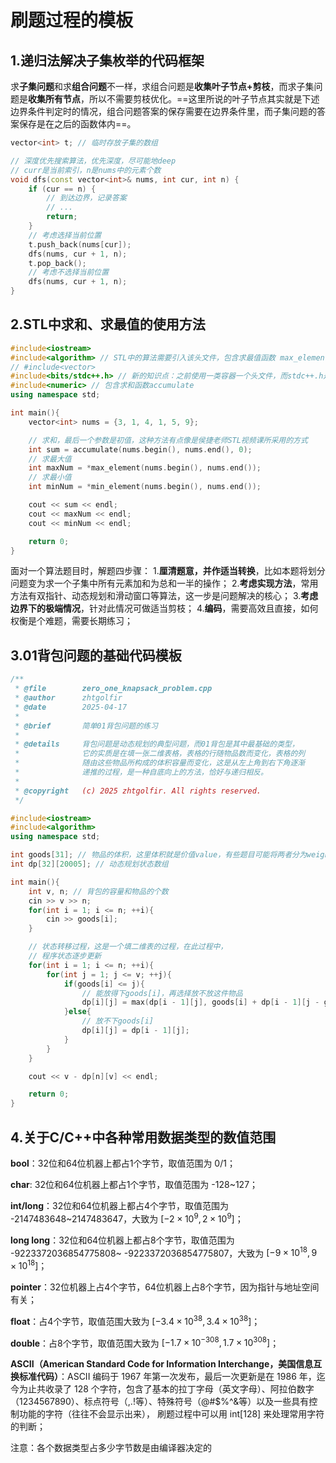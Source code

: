 # 刷题过程的模板

## 1.递归法解决子集枚举的代码框架

求**子集问题**和求**组合问题**不一样，求组合问题是**收集叶子节点+剪枝**，而求子集问题是**收集所有节点**，所以不需要剪枝优化。==这里所说的叶子节点其实就是下述边界条件判定时的情况，组合问题答案的保存需要在边界条件里，而子集问题的答案保存是在之后的函数体内==。

```cpp {.line-numbers}
vector<int> t; // 临时存放子集的数组

// 深度优先搜索算法，优先深度，尽可能地deep
// curr是当前索引，n是nums中的元素个数
void dfs(const vector<int>& nums, int cur, int n) {
    if (cur == n) {
        // 到达边界，记录答案
        // ...
        return;
    }
    // 考虑选择当前位置
    t.push_back(nums[cur]);
    dfs(nums, cur + 1, n);
    t.pop_back();
    // 考虑不选择当前位置
    dfs(nums, cur + 1, n);
}
```

## 2.STL中求和、求最值的使用方法

```cpp
#include<iostream>
#include<algorithm> // STL中的算法需要引入该头文件，包含求最值函数 max_element和min_element
// #include<vector>
#include<bits/stdc++.h> // 新的知识点：之前使用一类容器一个头文件，而stdc++.h是一个头文件可以包含所有容器 
#include<numeric> // 包含求和函数accumulate
using namespace std;

int main(){
    vector<int> nums = {3, 1, 4, 1, 5, 9};

    // 求和，最后一个参数是初值，这种方法有点像是侯捷老师STL视频课所采用的方式
    int sum = accumulate(nums.begin(), nums.end(), 0);
    // 求最大值
    int maxNum = *max_element(nums.begin(), nums.end());
    // 求最小值
    int minNum = *min_element(nums.begin(), nums.end());

    cout << sum << endl;
    cout << maxNum << endl;
    cout << minNum << endl;

    return 0;
}
```

面对一个算法题目时，解题四步骤：
1.**厘清题意，并作适当转换**，比如本题将划分问题变为求一个子集中所有元素加和为总和一半的操作；
2.**考虑实现方法**，常用方法有双指针、动态规划和滑动窗口等算法，这一步是问题解决的核心；
3.**考虑边界下的极端情况**，针对此情况可做适当剪枝；
4.**编码**，需要高效且直接，如何权衡是个难题，需要长期练习；

## 3.01背包问题的基础代码模板

```cpp
/**
 * @file        zero_one_knapsack_problem.cpp
 * @author      zhtgolfir
 * @date        2025-04-17
 * 
 * @brief       简单01背包问题的练习
 * 
 * @details     背包问题是动态规划的典型问题，而01背包是其中最基础的类型，
 *              它的实质是在填一张二维表格，表格的行随物品数而变化，表格的列
 *              随由这些物品所构成的体积容量而变化，这是从左上角到右下角逐渐
 *              递推的过程，是一种自底向上的方法，恰好与递归相反。
 * 
 * @copyright   (c) 2025 zhtgolfir. All rights reserved.
 */

#include<iostream>
#include<algorithm>
using namespace std;

int goods[31]; // 物品的体积，这里体积就是价值value，有些题目可能将两者分为weights和values，要注意区分
int dp[32][20005]; // 动态规划状态数组

int main(){
    int v, n; // 背包的容量和物品的个数
    cin >> v >> n;
    for(int i = 1; i <= n; ++i){
        cin >> goods[i];
    }

    // 状态转移过程，这是一个填二维表的过程，在此过程中，
    // 程序状态逐步更新
    for(int i = 1; i <= n; ++i){
        for(int j = 1; j <= v; ++j){
            if(goods[i] <= j){
                // 能放得下goods[i]，再选择放不放这件物品
                dp[i][j] = max(dp[i - 1][j], goods[i] + dp[i - 1][j - goods[i]]);
            }else{
                // 放不下goods[i]
                dp[i][j] = dp[i - 1][j];
            }
        }
    }

    cout << v - dp[n][v] << endl;

    return 0;
}
```

## 4.关于C/C++中各种常用数据类型的数值范围

**bool**：32位和64位机器上都占1个字节，取值范围为 0/1；

**char**: 32位和64位机器上都占1个字节，取值范围为 -128~127；

**int/long**：32位和64位机器上都占4个字节，取值范围为 -2147483648~2147483647，大致为 $[-2\times 10^9,  2\times 10^9]$；

**long long**：32位和64位机器上都占8个字节，取值范围为 -9223372036854775808~ -9223372036854775807，大致为 $[-9\times 10^{18},  9\times 10^{18}]$；

**pointer**：32位机器上占4个字节，64位机器上占8个字节，因为指针与地址空间有关；

**float**：占4个字节，取值范围大致为 $[-3.4\times 10^{38},  3.4\times 10^{38}]$；

**double**：占8个字节，取值范围大致为 $[-1.7\times 10^{-308},  1.7\times 10^{308}]$；

**ASCII（American Standard Code for Information Interchange，美国信息互换标准代码）**：ASCII 编码于 1967 年第一次发布，最后一次更新是在 1986 年，迄今为止共收录了 128 个字符，包含了基本的拉丁字母（英文字母）、阿拉伯数字（1234567890）、标点符号（,.!等）、特殊符号（@#$%^&等）以及一些具有控制功能的字符（往往不会显示出来）， 刷题过程中可以用 int[128] 来处理常用字符的判断；

注意：各个数据类型占多少字节数是由编译器决定的
